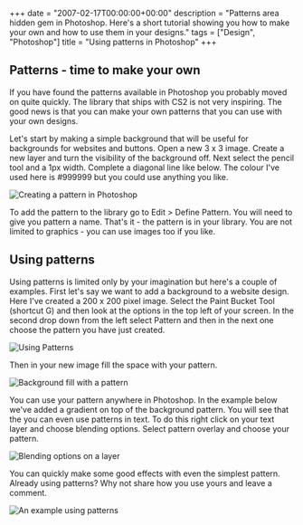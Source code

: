 +++
date = "2007-02-17T00:00:00+00:00"
description = "Patterns area hidden gem in Photoshop. Here's a short tutorial showing you how to make your own and how to use them in your designs."
tags = ["Design", "Photoshop"]
title = "Using patterns in Photoshop"
+++

## Patterns - time to make your own

If you have found the patterns available in Photoshop you probably moved on
quite quickly. The library that ships with CS2 is not very inspiring. The good
news is that you can make your own patterns that you can use with your own
designs.

Let's start by making a simple background that will be useful for backgrounds
for websites and buttons. Open a new 3 x 3 image. Create a new layer and turn
the visibility of the background off. Next select the pencil tool and a 1px
width. Complete a diagonal line like below. The colour I've used here is #999999
but you could use anything you like.

![Creating a pattern in Photoshop][1]

To add the pattern to the library go to Edit > Define Pattern. You will need to
give you pattern a name. That's it - the pattern is in your library. You are not
limited to graphics - you can use images too if you like.

## Using patterns

Using patterns is limited only by your imagination but here's a couple of
examples. First let's say we want to add a background to a website design. Here
I've created a 200 x 200 pixel image. Select the Paint Bucket Tool (shortcut G)
and then look at the options in the top left of your screen. In the second drop
down from the left select Pattern and then in the next one choose the pattern
you have just created.

![Using Patterns][2]

Then in your new image fill the space with your pattern.

![Background fill with a pattern][3]

You can use your pattern anywhere in Photoshop. In the example below we've added
a gradient on top of the background pattern. You will see that the you can even
use patterns in text. To do this right click on your text layer and choose
blending options. Select pattern overlay and choose your pattern.

![Blending options on a layer][4]

You can quickly make some good effects with even the simplest pattern. Already
using patterns? Why not share how you use yours and leave a comment.

![An example using patterns][5]

[1]: /images/articles/pattern.jpg
[2]: /images/articles/pattern_options.jpg
[3]: /images/articles/patten_background.jpg
[4]: /images/articles/blending_options.jpg
[5]: /images/articles/patterns-example.png
